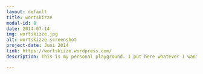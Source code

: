 ```yaml
---
layout: default
title: wortskizze
modal-id: 8
date: 2014-07-14
img: wortskizze.jpg
alt: wortskizze-screenshot
project-date: Juni 2014
link: https://wortskizze.wordpress.com/
description: This is my personal playground. I put here whatever I want. Mostly it's poems, writings and experiments. It's a Wordpress blog.

---
```

